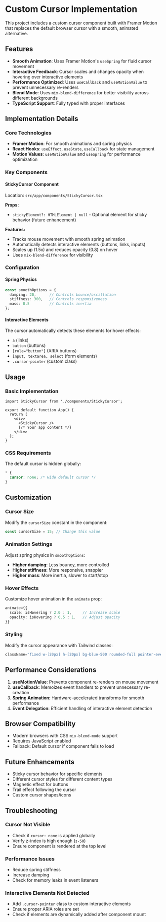 # Custom Cursor Implementation

This project includes a custom cursor component built with Framer Motion that replaces the default browser cursor with a smooth, animated alternative.

## Features

- **Smooth Animation**: Uses Framer Motion's `useSpring` for fluid cursor movement
- **Interactive Feedback**: Cursor scales and changes opacity when hovering over interactive elements
- **Performance Optimized**: Uses `useCallback` and `useMotionValue` to prevent unnecessary re-renders
- **Blend Mode**: Uses `mix-blend-difference` for better visibility across different backgrounds
- **TypeScript Support**: Fully typed with proper interfaces

## Implementation Details

### Core Technologies
- **Framer Motion**: For smooth animations and spring physics
- **React Hooks**: `useEffect`, `useState`, `useCallback` for state management
- **Motion Values**: `useMotionValue` and `useSpring` for performance optimization

### Key Components

#### StickyCursor Component
Location: `src/app/components/StickyCursor.tsx`

**Props:**
- `stickyElement?: HTMLElement | null` - Optional element for sticky behavior (future enhancement)

**Features:**
- Tracks mouse movement with smooth spring animation
- Automatically detects interactive elements (buttons, links, inputs)
- Scales up (1.5x) and reduces opacity (0.8) on hover
- Uses `mix-blend-difference` for visibility

### Configuration

#### Spring Physics
```typescript
const smoothOptions = {
  damping: 20,      // Controls bounce/oscillation
  stiffness: 300,   // Controls responsiveness
  mass: 0.5         // Controls inertia
};
```

#### Interactive Elements
The cursor automatically detects these elements for hover effects:
- `a` (links)
- `button` (buttons)
- `[role="button"]` (ARIA buttons)
- `input, textarea, select` (form elements)
- `.cursor-pointer` (custom class)

## Usage

### Basic Implementation
```tsx
import StickyCursor from './components/StickyCursor';

export default function App() {
  return (
    <div>
      <StickyCursor />
      {/* Your app content */}
    </div>
  );
}
```

### CSS Requirements
The default cursor is hidden globally:
```css
* {
  cursor: none; /* Hide default cursor */
}
```

## Customization

### Cursor Size
Modify the `cursorSize` constant in the component:
```typescript
const cursorSize = 15; // Change this value
```

### Animation Settings
Adjust spring physics in `smoothOptions`:
- **Higher damping**: Less bouncy, more controlled
- **Higher stiffness**: More responsive, snappier
- **Higher mass**: More inertia, slower to start/stop

### Hover Effects
Customize hover animation in the `animate` prop:
```typescript
animate={{
  scale: isHovering ? 2.0 : 1,     // Increase scale
  opacity: isHovering ? 0.5 : 1,   // Adjust opacity
}}
```

### Styling
Modify the cursor appearance with Tailwind classes:
```typescript
className="fixed w-[20px] h-[20px] bg-blue-500 rounded-full pointer-events-none"
```

## Performance Considerations

1. **useMotionValue**: Prevents component re-renders on mouse movement
2. **useCallback**: Memoizes event handlers to prevent unnecessary re-creation
3. **Spring Animation**: Hardware-accelerated transforms for smooth performance
4. **Event Delegation**: Efficient handling of interactive element detection

## Browser Compatibility

- Modern browsers with CSS `mix-blend-mode` support
- Requires JavaScript enabled
- Fallback: Default cursor if component fails to load

## Future Enhancements

- Sticky cursor behavior for specific elements
- Different cursor styles for different content types
- Magnetic effect for buttons
- Trail effect following the cursor
- Custom cursor shapes/icons

## Troubleshooting

### Cursor Not Visible
- Check if `cursor: none` is applied globally
- Verify z-index is high enough (`z-50`)
- Ensure component is rendered at the top level

### Performance Issues
- Reduce spring stiffness
- Increase damping
- Check for memory leaks in event listeners

### Interactive Elements Not Detected
- Add `.cursor-pointer` class to custom interactive elements
- Ensure proper ARIA roles are set
- Check if elements are dynamically added after component mount